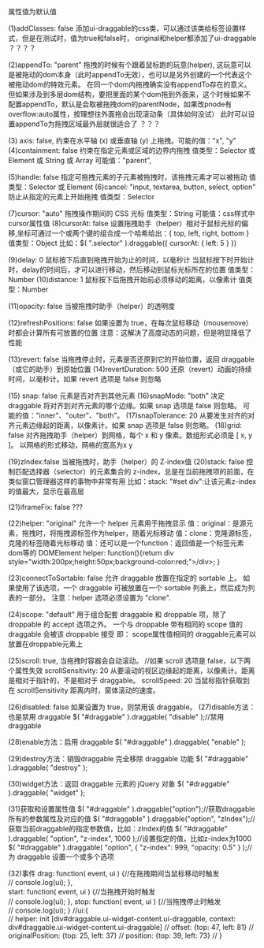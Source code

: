 属性值为默认值

(1)addClasses: false
添加ui-draggable的css类，可以通过该类给标签设置样式，但是在测试时，值为true和false时，
original和helper都添加了ui-draggable
？？？？

(2)appendTo: "parent"
拖拽的时候有个跟着鼠标跑的玩意(helper), 这玩意可以是被拖动的dom本身（此时appendTo无效），也可以是另外创建的一个代表这个被拖动dom的特效元素。
在同一个dom内拖拽确实没有appendTo存在的意义。但如果涉及到多层dom结构，要把里面的某个dom拖到外面来，这个时候如果不配置appendTo，默认是会取被拖拽dom的parentNode，如果改pnode有overflow:auto属性，按理想往外面拖会出现滚动条（具体如何没试）
此时可以设置appendTo为拖拽区域最外层就很适合了
？？？

(3) axis: false,
约束在水平轴 (x) 或垂直轴 (y) 上拖拽。可能的值："x", "y"
(4)containment: false
约束在指定元素或区域的边界内拖拽
值类型：Selector 或 Element 或 String 或 Array
可能值："parent",

(5)handle: false
指定可拖拽元素的子元素被拖拽时，该拖拽元素才可以被拖动
值类型：Selector 或 Element
(6)cancel: "input, textarea, button, select, option"
防止从指定的元素上开始拖拽
值类型：Selector

(7)cursor: "auto"
拖拽操作期间的 CSS 光标
值类型：String
可能值：css样式中cursor属性值
(8)cursorAt: false
设置拖拽助手（helper）相对于鼠标光标的偏移,坐标可通过一个或两个键的组合成一个哈希给出：{ top, left, right, bottom }
值类型：Object
比如：$( ".selector" ).draggable({ cursorAt: { left: 5 } })

(9)delay: 0
鼠标按下后直到拖拽开始为止的时间，以毫秒计
当鼠标按下时开始计时，delay的时间后，才可以进行移动，然后移动到鼠标光标所在的位置
值类型：Number
(10)distance: 1
鼠标按下后拖拽开始前必须移动的距离，以像素计
值类型：Number

(11)opacity: false
当被拖拽时助手（helper）的透明度

(12)refreshPositions: false
如果设置为 true，在每次鼠标移动（mousemove）时都会计算所有可放置的位置
注意：这解决了高度动态的问题，但是明显降低了性能

(13)revert: false
当拖拽停止时，元素是否还原到它的开始位置，返回 draggable（或它的助手）到原始位置
(14)revertDuration: 500
还原（revert）动画的持续时间，以毫秒计。如果 revert 选项是 false 则忽略

(15) snap: false
元素是否对齐到其他元素
(16)snapMode: "both"
决定 draggable 将对齐到对齐元素的哪个边缘。如果 snap 选项是 false 则忽略。
可能的值："inner"、"outer"、"both"。
(17)snapTolerance: 20
从要发生对齐的对齐元素边缘起的距离，以像素计。如果 snap 选项是 false 则忽略。
(18)grid: false
对齐拖拽助手（helper）到网格，每个 x 和 y 像素。数组形式必须是 [ x, y ]。
以网格的形式移动，网格的宽高为x y

(19)zIndex:false
当被拖拽时，助手（helper）的 Z-index值
(20)stack: false
控制匹配选择器（selector）的元素集合的 z-index，总是在当前拖拽项的前面，在类似窗口管理器这样的事物中非常有用
比如：stack: "#set div":让该元素z-index的值最大，显示在最高层

(21)iframeFix: false
???

(22)helper: "original"
允许一个 helper 元素用于拖拽显示
值：original：是源元素，拖拽时，将拖拽源标签作为helper，随着光标移动
值：clone：克隆源标签，克隆的标签随着光标移动
值：还可以是一个function：返回值是一个标签元素dom等的 DOMElement
helper: function(){return 
        div style="width:200px;height:50px;background-color:red;">/div>;
        }

(23)connectToSortable: false
允许 draggable 放置在指定的 sortable 上。
如果使用了该选项，一个 draggable 可被放置在一个 sortable 列表上，然后成为列表的一部分。
注意：helper 选项必须设置为 "clone".

(24)scope: "default"
用于组合配套 draggable 和 droppable 项，除了 droppable 的 accept 选项之外。
一个与 droppable 带有相同的 scope 值的 draggable 会被该 droppable 接受
即： scope属性值相同的 draggable元素可以放置在droppable元素上

(25)scroll: true,
当拖拽时容器会自动滚动。
//如果 scroll 选项是 false，以下两个属性失效
scrollSensitivity: 20
从要滚动的视区边缘起的距离，以像素计。距离是相对于指针的，不是相对于 draggable。
scrollSpeed: 20
当鼠标指针获取到在 scrollSensitivity 距离内时，窗体滚动的速度。

(26)disabled: false
如果设置为 true，则禁用该 draggable。
(27)disable方法：也是禁用 draggable
$( "#draggable" ).draggable( "disable" );//禁用 draggable

(28)enable方法：启用 draggable
$( "#draggable" ).draggable( "enable" );

(29)destroy方法：销毁draggable 完全移除 draggable 功能
$( "#draggable" ).draggable( "destroy" );

(30)widget方法：返回 draggable 元素的 jQuery 对象
$( "#draggable" ).draggable( "widget" );

(31)获取和设置属性值
$( "#draggable" ).draggable("option");//获取draggable所有的参数属性及对应的值
$( "#draggable" ).draggable("option", "zIndex");//获取当前draggable的指定参数值，比如：zIndex的值
$( "#draggable" ).draggable( "option", "z-index", 1000 );//设置指定的值，比如z-index为1000
$( "#draggable" ).draggable( "option", { "z-index": 999, "opacity: 0.5" } );//为 draggable 设置一个或多个选项

(32)事件
drag: function( event, ui ) {//在拖拽期间当鼠标移动时触发 <br>
    // console.log(ui);
},<br>
start: function( event, ui ) {//当拖拽开始时触发<br>
    // console.log(ui);
},
stop: function( event, ui ) {//当拖拽停止时触发<br>
    // console.log(ui);
}
//ui:{<br>
//     helper: init [div#draggable.ui-widget-content.ui-draggable, context: div#draggable.ui-widget-content.ui-draggable]
//     offset: {top: 47, left: 81}
//     originalPosition: {top: 25, left: 37}
//     position: {top: 39, left: 73}
// }